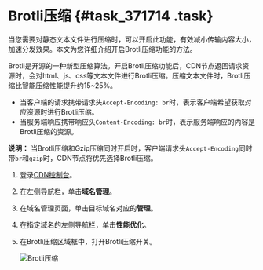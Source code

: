 # Brotli压缩 {#task_371714 .task}

当您需要对静态文本文件进行压缩时，可以开启此功能，有效减小传输内容大小，加速分发效果。本文为您详细介绍开启Brotli压缩功能的方法。

Brotli是开源的一种新型压缩算法。开启Brotli压缩功能后，CDN节点返回请求资源时，会对html、js、css等文本文件进行Brotli压缩。压缩文本文件时，Brotli压缩比智能压缩性能提升约15~25%。

-   当客户端的请求携带请求头`Accept-Encoding: br`时，表示客户端希望获取对应资源时进行Brotli压缩。
-   当服务端响应携带响应头`Content-Encoding: br`时，表示服务端响应的内容是Brotli压缩的资源。

**说明：** 当Brotli压缩和Gzip压缩同时开启时，客户端请求头`Accept-Encoding`同时带`br`和`gzip`时，CDN节点将优先选择Brotli压缩。

1.  登录[CDN控制台](https://cdn.console.aliyun.com)。
2.  在左侧导航栏，单击**域名管理**。
3.  在域名管理页面，单击目标域名对应的**管理**。
4.  在指定域名的左侧导航栏，单击**性能优化**。
5.  在Brotli压缩区域框中，打开Brotli压缩开关。 

    ![Brotli压缩](http://static-aliyun-doc.oss-cn-hangzhou.aliyuncs.com/assets/img/301855/156653374148022_zh-CN.png)


